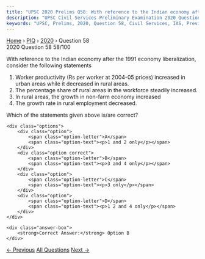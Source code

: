 ```yaml
---
title: "UPSC 2020 Prelims Q58: With reference to the Indian economy after the 1991 economy..."
description: "UPSC Civil Services Preliminary Examination 2020 Question 58 with options and answer"
keywords: "UPSC, Prelims, 2020, Question 58, Civil Services, IAS, Previous Year Questions"
---
```


<nav class="breadcrumb">
    <a href="../../">Home</a>
    <span>›</span>
    <a href="../">PIQ</a>
    <span>›</span>
    <a href="./">2020</a>
    <span>›</span>
    <span>Question 58</span>
</nav>

<div class="question-header">
    <div class="question-meta">
        <span class="year-badge">2020</span>
        <span class="question-number">Question 58</span>
        <span class="progress">58/100</span>
    </div>
    <div class="progress-bar">
        <div class="progress-fill" style="width: 58.0%"></div>
    </div>
</div>

<div class="question-content">
    <div class="question-text">
        <p>With reference to the Indian economy after the 1991 economy liberalization,<br />
consider the following statements</p>
<ol>
<li>Worker productivity (Rs per worker at 2004-05 prices) increased in urban areas while it decreased in rural areas.</li>
<li>The percentage share of rural areas in the workforce steadily increased.</li>
<li>In rural areas, the growth in non-farm economy increased</li>
<li>The growth rate in rural employment decreased.</li>
</ol>
<p>Which of the statements given above is/are correct?</p>
    </div>
    
    <div class="options">
        <div class="option">
            <span class="option-letter">A</span>
            <span class="option-text"><p>1 and 2 only</p></span>
        </div>
        <div class="option correct">
            <span class="option-letter">B</span>
            <span class="option-text"><p>3 and 4 only</p></span>
        </div>
        <div class="option">
            <span class="option-letter">C</span>
            <span class="option-text"><p>3 only</p></span>
        </div>
        <div class="option">
            <span class="option-letter">D</span>
            <span class="option-text"><p>1 2 and 4 only</p></span>
        </div>
    </div>

    <div class="answer-box">
        <strong>Correct Answer:</strong> Option B
    </div>
</div>

<div class="question-nav">
    <a href="../q057-if-the-rbi-decides-to-adopt-an-expansionist-moneta/" class="nav-btn prev">← Previous</a>
    <a href="../" class="nav-btn center">All Questions</a>
    <a href="../q059-consider-the-following-statements-1-in-terms-of-sh/" class="nav-btn next">Next →</a>
</div>
